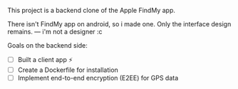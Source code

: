 This project is a backend clone of the Apple FindMy app.

There isn't FindMy app on android, so i made one. Only the interface design remains. — i'm not a designer :c

Goals on the backend side:

- [ ] Built a client app :zap:
- [ ] Create a Dockerfile for installation
- [ ] Implement end-to-end encryption (E2EE) for GPS data